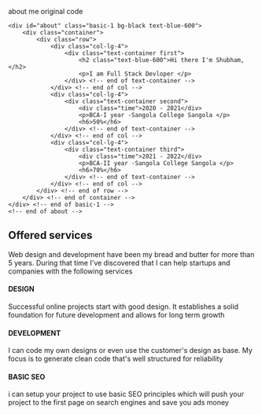 about me original code
<!-- About-->
    <div id="about" class="basic-1 bg-black text-blue-600">
        <div class="container">
            <div class="row">
                <div class="col-lg-4">
                    <div class="text-container first">
                        <h2 class="text-blue-600">Hi there I'm Shubham,</h2>
                        <p>I am Full Stack Devloper </p>
                    </div> <!-- end of text-container -->
                </div> <!-- end of col -->
                <div class="col-lg-4">
                    <div class="text-container second">
                        <div class="time">2020 - 2021</div>
                        <p>BCA-I year -Sangola College Sangola </p>
                        <h6>50%</h6>
                    </div> <!-- end of text-container -->
                </div> <!-- end of col -->
                <div class="col-lg-4">
                    <div class="text-container third">
                        <div class="time">2021 - 2022</div>
                        <p>BCA-II year -Sangola College Sangola </p>
                        <h6>70%</h6>
                    </div> <!-- end of text-container -->
                </div> <!-- end of col -->
            </div> <!-- end of row -->
        </div> <!-- end of container -->
    </div> <!-- end of basic-1 -->
    <!-- end of about -->


<!-- service -->
<div id="services" class="basic-2">
        <div class="container">
            <div class="row">
                <div class="col-lg-12">
                    <h2 class="h2-heading">Offered services</h2>
                    <p class="p-heading">Web design and development have been my bread and butter for more than 5
                        years.
                        During that time I've discovered that I can help startups and companies with the following
                        services</p>
                </div> <!-- end of col -->
            </div> <!-- end of row -->
            <div class="row">
                <div class="col-lg-4">
                    <div class="text-box">
                        <i class="far fa-gem"></i>
                        <h4>DESIGN</h4>
                        <p>Successful online projects start with good design. It establishes a solid foundation for
                            future development and allows for long term growth</p>
                    </div> <!-- end of text-box -->
                </div> <!-- end of col -->
                <div class="col-lg-4">
                    <div class="text-box">
                        <i class="fas fa-code"></i>
                        <h4>DEVELOPMENT</h4>
                        <p>I can code my own designs or even use the customer's design as base. My focus is to
                            generate
                            clean code that's well structured for reliability</p>
                    </div> <!-- end of text-box -->
                </div> <!-- end of col -->
                <div class="col-lg-4">
                    <div class="text-box">
                        <i class="fas fa-tv"></i>
                        <h4>BASIC SEO</h4>
                        <p>i can setup your project to use basic SEO principles which will push your project to the
                            first page on search engines and save you ads money</p>
                    </div> <!-- end of text-box -->
                </div> <!-- end of col -->
            </div> <!-- end of row -->
        </div> <!-- end of container -->
    </div>
